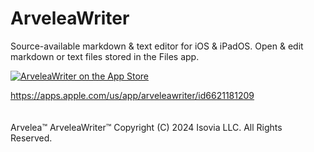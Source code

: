 # ArveleaWriter
Source-available markdown & text editor for iOS & iPadOS. Open & edit markdown or text files stored in the Files app.

[![ArveleaWriter on the App Store](https://developer.apple.com/assets/elements/badges/download-on-the-app-store.svg)](https://apps.apple.com/us/app/arveleawriter/id6621181209)

https://apps.apple.com/us/app/arveleawriter/id6621181209
\
\
\
Arvelea™  ArveleaWriter™  Copyright (C) 2024 Isovia LLC. All Rights Reserved.

